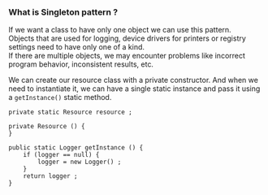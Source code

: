 ### What is Singleton pattern ?

If we want a class to have only one object we can use this pattern.  
Objects that are used for logging, device drivers for printers or registry settings
need to have only one of a kind.  
If there are multiple objects, we may encounter problems like incorrect program
behavior, inconsistent results, etc. 

We can create our resource class with a private constructor. 
And when we need to instantiate it, we can have a single static instance 
and pass it using a `getInstance()` static method. 



    private static Resource resource ;

    private Resource () {
    }

    public static Logger getInstance () {
        if (logger == null) {
            logger = new Logger() ;
        }
        return logger ;
    }


